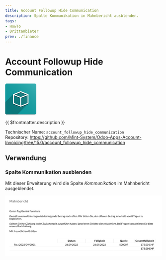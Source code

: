 ```yaml
---
title: Account Followup Hide Communication
description: Spalte Kommunikation in Mahnbericht ausblenden.
tags:
- HowTo
- Drittanbieter
prev: ./finance
---
```

# Account Followup Hide Communication
![icon_oms_box](attachments/icon_oms_box.png)

{{ $frontmatter.description }}

Technischer Name: `account_followup_hide_communication`\
Repository: <https://github.com/Mint-System/Odoo-Apps-Account-Invoicing/tree/15.0/account_followup_hide_communication>

## Verwendung

### Spalte Kommunikation ausblenden

Mit dieser Erweiterung wird die Spalte *Kommunikation* im Mahnbericht ausgeblendet.

![](attachments/Account%20Followup%20Hide%20Communication.png)